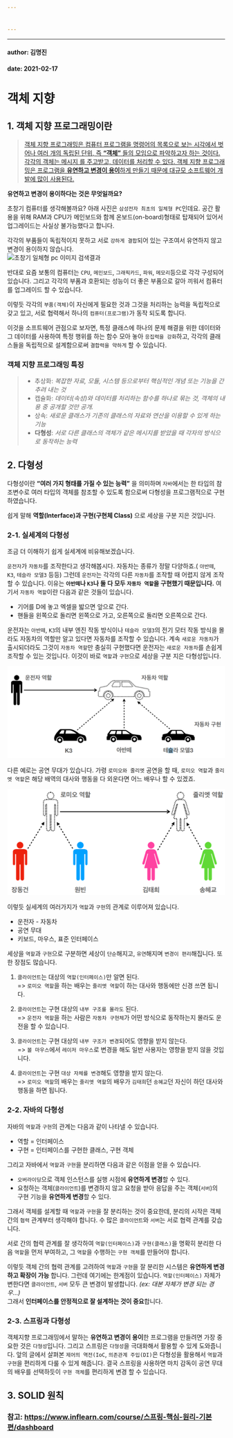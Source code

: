 ```yaml
---


---
```


<hr>
<h4 id="author-김명진">author: 김명진</h4>
<h4 id="date-2021-02-17">date: 2021-02-17</h4>
<h1 id="객체-지향">객체 지향</h1>
<h2 id="객체-지향-프로그래밍이란">1. 객체 지향 프로그래밍이란</h2>
<blockquote>
<p><a href="https://ko.wikipedia.org/wiki/%EA%B0%9D%EC%B2%B4_%EC%A7%80%ED%96%A5_%ED%94%84%EB%A1%9C%EA%B7%B8%EB%9E%98%EB%B0%8D">객체 지향 프로그래밍은 컴퓨터 프로그램을 명령어의 목록으로 보는 시각에서 벗어나 여러 개의 독립된 단위, 즉 <strong>“객체”</strong> 들의 모임으로 파악하고자 하는 것이다. 각각의 객체는 메시지 를 주고받고, 데이터를 처리할 수 있다. 객체 지향 프로그래밍은 프로그램을 <strong>유연하고 변경이 용이</strong>하게 만들기 때문에 대규모 소프트웨어 개발에 많이 사용된다.</a></p>
</blockquote>
<p><strong>유연하고 변경이 용이하다는 것은 무엇일까요?</strong></p>
<p>초창기 컴퓨터를 생각해볼까요? 아래 사진은 <code>삼성전자 최초의 일체형 PC</code>인데요. 공간 활용을 위해  RAM과 CPU가 메인보드와 함께 온보드(on-board)형태로 탑재되어 있어서 업그레이드는 사실상 불가능했다고 합니다.</p>
<p>각각의 부품들이 독립적이지 못하고 서로 <code>강하게 결합</code>되어 있는 구조여서 유연하지  않고 변경이 용이하지 않습니다.<br>
<img src="http://img.danawa.com/cms/img/images/000440/20180124013149338_KG01AFY4.jpg" alt="초창기 일체형 pc 이미지 검색결과"></p>
<p>반대로 요즘 보통의 컴퓨터는 <code>CPU</code>, <code>메인보드</code>, <code>그래픽카드</code>, <code>파워</code>, <code>메모리</code>등으로 각각 구성되어 있습니다. 그리고 각각의 부품과 호환되는 성능이 더 좋은 부품으로 갈아 끼워서 컴퓨터를 업그레이드 할 수 있습니다.</p>
<p>이렇듯 각각의 <code>부품(객체)</code>이 자신에게 필요한 것과 그것을 처리하는 능력을 독립적으로 갖고 있고, 서로 협력해서 하나의 <code>컴퓨터(프로그램)</code>가 동작 되도록 합니다.</p>
<p>이것을 소프트웨어 관점으로 보자면, 특정 클래스에 하나의 문제 해결을 위한 데이터와 그 데이터를 사용하여 특정 행위를 하는 함수 모아 놓아 <code>응집력을 강화</code>하고, 각각의 클래스들을 독립적으로 설계함으로써 <code>결합력을 약하게</code> 할 수 있습니다.</p>
<h3 id="객체-지향-프로그래밍-특징">객체 지향 프로그래밍 특징</h3>
<blockquote>
<ul>
<li>추상화:  <em>복잡한 자료, 모듈, 시스템 등으로부터 핵심적인 개념 또는 기능을 간추려 내는 것</em></li>
<li>캡슐화: <em>데이터(속성)와 데이터를 처리하는 함수를 하나로 묶는 것, 객체의 내용 중  공개할 것만 공개.</em></li>
<li>상속: <em>새로운 클래스가 기존의 클래스의 자료와 연산을 이용할 수 있게 하는 기능</em></li>
<li><strong>다형성</strong>:  <em>서로 다른 클래스의 객체가 같은 메시지를 받았을 때 각자의 방식으로 동작하는 능력</em></li>
</ul>
</blockquote>
<h2 id="다형성">2. 다형성</h2>
<p>다형성이란 <strong>“여러 가지 형태를 가질 수 있는 능력”</strong> 을 의미하며 <code>자바</code>에서는 한 타입의 참조변수로 여러 타입의 객체를 참조할 수 있도록 함으로써 다형성을 프로그램적으로 구현하였습니다.</p>
<p>쉽게 말해 <strong>역할(Interface)과 구현(구현체 Class)</strong> 으로 세상을 구분 지은 것입니다.</p>
<h3 id="실세계의-다형성">2-1. 실세계의 다형성</h3>
<p>조금 더 이해하기 쉽게 실세계에 비유해보겠습니다.</p>
<p><code>운전자</code>가 <code>자동차</code>를 조작한다고 생각해봅시다. 자동차는 종류가 정말 다양하죠.( <code>아반떼</code>, <code>K3</code>, <code>테슬라 모델3</code> 등등) 그런데 <code>운전자</code>는 각각의 다른 <code>자동차</code>를 조작할 때 어렵지 않게 조작할 수 있습니다.  이유는 <strong><code>아반떼</code>나 <code>K3</code>나 둘 다 모두 <code>자동차 역할</code>을 구현했기 때문입니다.</strong> 여기서 <code>자동차 역할</code>이란 다음과 같은 것들이 있습니다.</p>
<ul>
<li>기어를 D에 놓고 엑셀을 밟으면 앞으로 간다.</li>
<li>핸들을 왼쪽으로 돌리면 왼쪽으로 가고, 오른쪽으로 돌리면 오른쪽으로 간다.</li>
</ul>
<p>운전자는 <code>아반떼</code>, <code>K3</code>의 내부 엔진 작동 방식이나 <code>테슬라 모델3</code>의 전기 모터 작동 방식을 몰라도 자동차의 역할만 알고 있다면 자동차를 조작할 수 있습니다. 계속 <code>새로운 자동차</code>가 출시되더라도 그것이 <code>자동차 역할</code>만 충실히 구현했다면 운전자는 <code>새로운 자동차</code>를 손쉽게 조작할 수 있는 것입니다. 이것이 바로 <code>역할</code>과 <code>구현</code>으로 세상을 구분 지은 다형성입니다.</p>
<p><img src="https://github.com/DOIF-Dobby/Spring-Lecture/blob/master/images/%EC%9A%B4%EC%A0%84%EC%9E%90-%EC%9E%90%EB%8F%99%EC%B0%A8.PNG?raw=true" alt="운전자-자동차.PNG"></p>
<p>다른 예로는 공연 무대가 있습니다. 가령 <code>로미오와 줄리엣</code> 공연을 할 때, <code>로미오 역할</code>과 <code>줄리엣 역할</code>은 해당 배역의 대사와 행동을 다 외운다면 어느 배우나 할 수 있겠죠.</p>
<p><img src="https://github.com/DOIF-Dobby/Spring-Lecture/blob/master/images/%EB%A1%9C%EB%AF%B8%EC%98%A4%EC%99%80%20%EC%A4%84%EB%A6%AC%EC%97%A3.PNG?raw=true" alt="로미오와 줄리엣"></p>
<p>이렇듯 실세계의 여러가지가 <code>역할</code>과 <code>구현</code>의 관계로 이루어져 있습니다.</p>
<ul>
<li>운전자 - 자동차</li>
<li>공연 무대</li>
<li>키보드, 마우스, 표준 인터페이스</li>
</ul>
<p>세상을 <code>역할</code>과 <code>구현</code>으로 구분하면 세상이 <code>단순</code>해지고, <code>유연</code>해지며 <code>변경이 편리</code>해집니다.  또한 장점도 많습니다.</p>
<ol>
<li>
<p><code>클라이언트</code>는 대상의 <code>역할(인터페이스)</code>만 알면 된다.<br>
=&gt; <code>로미오 역할</code>을  하는 배우는 <code>줄리엣 역할</code>이 하는 대사와 행동에만 신경 쓰면 됩니다.</p>
</li>
<li>
<p><code>클라이언트</code>는 구현 대상의 <code>내부 구조를 몰라도</code> 된다.<br>
=&gt; <code>운전자 역할</code>을 하는 사람은 <code>자동차 구현체</code>가 어떤 방식으로 동작하는지 몰라도 운전을 할 수 있습니다.</p>
</li>
<li>
<p><code>클라이언트</code>는 구현 대상의 <code>내부 구조가 변경</code>되어도 영향을 받지 않는다.<br>
=&gt; <code>볼 마우스</code>에서 <code>레이저 마우스</code>로 변경을 해도 일반 사용자는 영향을 받지 않을 것입니다.</p>
</li>
<li>
<p><code>클라이언트</code>는 구현 <code>대상 자체를 변경</code>해도 영향을 받지 않는다.<br>
=&gt; <code>로미오 역할</code>의 배우는  <code>줄리엣 역할</code>의 배우가 <code>김태희</code>던 <code>송혜교</code>던 자신이 하던 대사와 행동을 하면 됩니다.</p>
</li>
</ol>
<h3 id="자바의-다형성">2-2. 자바의 다형성</h3>
<p>자바의 <code>역할</code>과 <code>구현</code>의 관계는 다음과 같이 나타낼 수 있습니다.</p>
<ul>
<li>역할 = 인터페이스</li>
<li>구현 = 인터페이스를 구현한 클래스, 구현 객체</li>
</ul>
<p>그리고 자바에서 <code>역할</code>과 <code>구현</code>을 분리하면 다음과 같은 이점을 얻을 수 있습니다.</p>
<ul>
<li><code>오버라이딩</code>으로 객체 인스턴스를 실행 시점에 <strong>유연하게 변경</strong>할 수 있다.</li>
<li>요청하는 객체(<code>클라이언트</code>)를 변경하지 않고 요청을 받아 응답을 주는 객체(<code>서버</code>)의 구현 기능을 <strong>유연하게 변경</strong>할 수 있다.</li>
</ul>
<p>그래서 객체를 설계할 때 <code>역할</code>과 <code>구현</code>을 잘 분리하는 것이 중요한데, 분리의 시작은 객체 간의 <code>협력</code> 관계부터 생각해야 합니다. 수 많은 <code>클라이언트</code>와 <code>서버</code>는 서로 협력 관계를 갖습니다.</p>
<p>서로 간의 협력 관계를 잘 생각하여 <code>역할(인터페이스)</code>과 <code>구현(클래스)</code>을 명확히 분리한 다음 <code>역할</code>을 먼저 부여하고, 그 <code>역할</code>을 수행하는 <code>구현 객체</code>를 만들어야 합니다.</p>
<p>이렇듯 객체 간의 협력 관계를 고려하여 <code>역할</code>과 <code>구현</code>을 잘 분리한 시스템은 <strong>유연하게 변경하고 확장이 가능</strong> 합니다. 그런데 여기에는 한계점이 있습니다. <code>역할(인터페이스)</code> 자체가 변한다면 <code>클라이언트</code>, <code>서버</code> 모두 큰 변경이 발생합니다. <em>(ex: 대본 자체가 변경 되는 경우…)</em><br>
그래서 <strong>인터페이스를 안정적으로 잘 설계하는 것이 중요</strong>합니다.</p>
<h3 id="스프링과-다형성">2-3. 스프링과 다형성</h3>
<p>객체지향 프로그래밍에서 말하는 <strong>유연하고 변경이 용이</strong>한  프로그램을 만들려면 가장 중요한 것은 <code>다형성</code>입니다. 그리고 스프링은 <code>다형성</code>을 극대화해서 활용할 수 있게 도와줍니다. 앞의 글에서 살펴본 <code>제어의 역전(IoC</code>, <code>의존관계 주입(DI)</code>은 다형성을 활용해서 <code>역할</code>과 <code>구현</code>을 편리하게 다룰 수 있게 해줍니다. 결국 스프링을 사용하면 마치 감독이 공연 무대의 배우를 선택하듯이  <code>구현 객체</code>를 편리하게 변경 할 수 있습니다.</p>
<h2 id="solid-원칙">3. SOLID 원칙</h2>
<h3 id="참고-httpswww.inflearn.comcourse스프링-핵심-원리-기본편dashboard">참고: <a href="https://www.inflearn.com/course/%EC%8A%A4%ED%94%84%EB%A7%81-%ED%95%B5%EC%8B%AC-%EC%9B%90%EB%A6%AC-%EA%B8%B0%EB%B3%B8%ED%8E%B8/dashboard">https://www.inflearn.com/course/스프링-핵심-원리-기본편/dashboard</a></h3>

